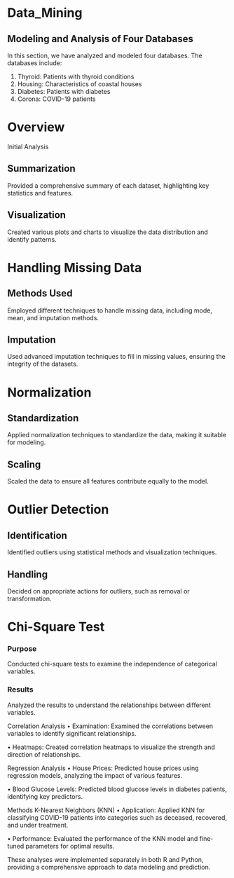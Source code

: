 # Data_Mining

## Modeling and Analysis of Four Databases
In this section, we have analyzed and modeled four databases. The databases include:

1. Thyroid: Patients with thyroid conditions
2. Housing: Characteristics of coastal houses
3. Diabetes: Patients with diabetes
4. Corona: COVID-19 patients

# Overview
Initial Analysis
##  Summarization
Provided a comprehensive summary of each dataset, highlighting key statistics and features.

## Visualization
Created various plots and charts to visualize the data distribution and identify patterns.

# Handling Missing Data
##  Methods Used
Employed different techniques to handle missing data, including mode, mean, and imputation methods.

##  Imputation
Used advanced imputation techniques to fill in missing values, ensuring the integrity of the datasets.

# Normalization
##  Standardization
Applied normalization techniques to standardize the data, making it suitable for modeling.

## Scaling
Scaled the data to ensure all features contribute equally to the model.

# Outlier Detection
## Identification
Identified outliers using statistical methods and visualization techniques.

## Handling
Decided on appropriate actions for outliers, such as removal or transformation.

# Chi-Square Test
### Purpose
Conducted chi-square tests to examine the independence of categorical variables.

### Results
Analyzed the results to understand the relationships between different variables.

Correlation Analysis
•  Examination: Examined the correlations between variables to identify significant relationships.

•  Heatmaps: Created correlation heatmaps to visualize the strength and direction of relationships.

Regression Analysis
•  House Prices: Predicted house prices using regression models, analyzing the impact of various features.

•  Blood Glucose Levels: Predicted blood glucose levels in diabetes patients, identifying key predictors.

Methods
K-Nearest Neighbors (KNN)
•  Application: Applied KNN for classifying COVID-19 patients into categories such as deceased, recovered, and under treatment.

•  Performance: Evaluated the performance of the KNN model and fine-tuned parameters for optimal results.

These analyses were implemented separately in both R and Python, providing a comprehensive approach to data modeling and prediction.
